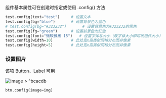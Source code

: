 
组件基本属性可在创建时指定或使用 .config() 方法

```python
test.config(text="test")     # 设置文本
test.config(bg="blue")       # 设置背景色为蓝色
# test.config(bg="#323232")       # 设置背景色为#323232的黑色
test.config(fg="green")      # 设置前景色为红色
test.config(font="微软雅黑 15")   # 设置字体与大小（改字体大小即可改组件大小）
test.config(width=10)        # 此处宽x高类似网格分布而非像素
test.config(height=5)        # 此处宽x高类似网格分布而非像素
```

### 设置图片

该项 Button、Label 可用

![image \> ^bcacdb](image.md#^bcacdb)

```python
btn.config(image=img)
```

